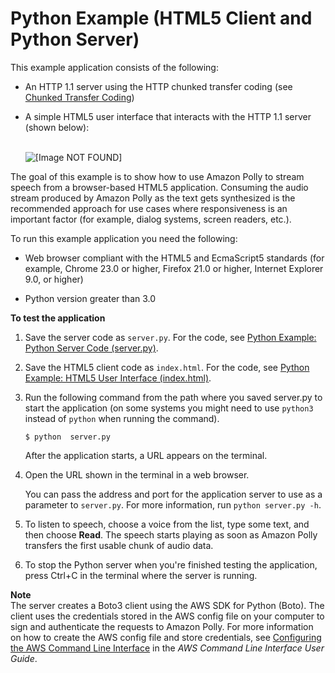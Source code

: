 # Python Example \(HTML5 Client and Python Server\)<a name="examples-python"></a>

This example application consists of the following:

+ An HTTP 1\.1 server using the HTTP chunked transfer coding \(see [Chunked Transfer Coding](https://tools.ietf.org/html/rfc2616#section-3.6.1)\)

+ A simple HTML5 user interface that interacts with the HTTP 1\.1 server \(shown below\):

     
![\[Image NOT FOUND\]](http://docs.aws.amazon.com/polly/latest/dg/images/app1-10.png)

The goal of this example is to show how to use Amazon Polly to stream speech from a browser\-based HTML5 application\. Consuming the audio stream produced by Amazon Polly as the text gets synthesized is the recommended approach for use cases where responsiveness is an important factor \(for example, dialog systems, screen readers, etc\.\)\.

To run this example application you need the following:

+ Web browser compliant with the HTML5 and EcmaScript5 standards \(for example, Chrome 23\.0 or higher, Firefox 21\.0 or higher, Internet Explorer 9\.0, or higher\)

+ Python version greater than 3\.0

**To test the application**

1. Save the server code as `server.py`\. For the code, see [Python Example: Python Server Code \(server\.py\)](example-Python-server-code.md)\.

1. Save the HTML5 client code as `index.html`\. For the code, see [Python Example: HTML5 User Interface \(index\.html\)](example-html-app.md)\.

1. Run the following command from the path where you saved server\.py to start the application \(on some systems you might need to use `python3` instead of `python` when running the command\)\.

   ```
   $ python  server.py
   ```

   After the application starts, a URL appears on the terminal\. 

1. Open the URL shown in the terminal in a web browser\. 

   You can pass the address and port for the application server to use as a parameter to `server.py`\. For more information, run `python server.py -h`\.

1. To listen to speech, choose a voice from the list, type some text, and then choose **Read**\. The speech starts playing as soon as Amazon Polly transfers the first usable chunk of audio data\.

1. To stop the Python server when you're finished testing the application, press Ctrl\+C in the terminal where the server is running\.

**Note**  
The server creates a Boto3 client using the AWS SDK for Python \(Boto\)\. The client uses the credentials stored in the AWS config file on your computer to sign and authenticate the requests to Amazon Polly\. For more information on how to create the AWS config file and store credentials, see [Configuring the AWS Command Line Interface](http://docs.aws.amazon.com/cli/latest/userguide/cli-chap-getting-started.html) in the *AWS Command Line Interface User Guide*\.